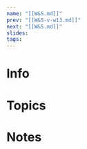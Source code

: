 ```yaml
---
name: "[[W&S.md]]"
prev: "[[W&S-v-w13.md]]"
next: "[[W&S.md]]"
slides: 
tags: 
---
```



# Info


# Topics


# Notes
